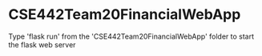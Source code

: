 # CSE442Team20FinancialWebApp
Type 'flask run' from the 'CSE442Team20FinancialWebApp' folder to start the flask web server
